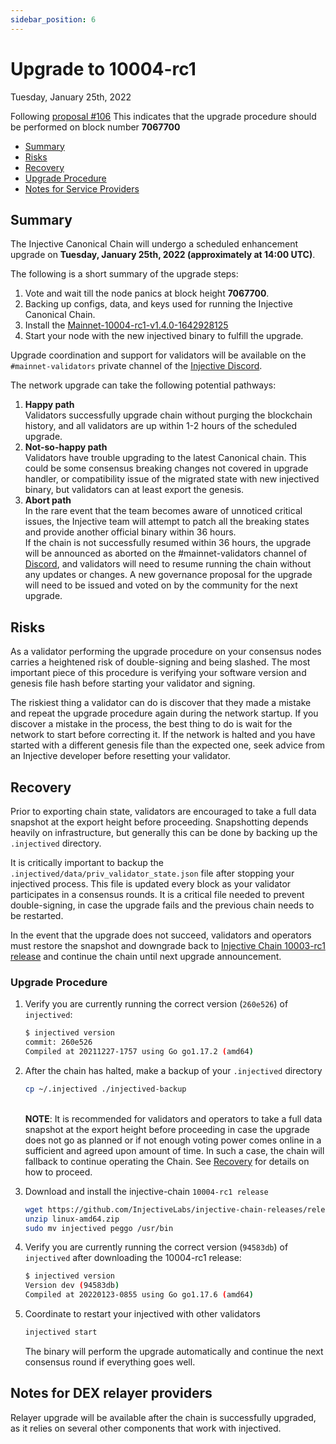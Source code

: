 ```yaml
---
sidebar_position: 6
---
```


# Upgrade to 10004-rc1

Tuesday, January 25th, 2022

Following [proposal #106](https://hub.injective.network/proposals/106) This indicates that the upgrade procedure should be performed on block number **7067700**

* [Summary](#summary)
* [Risks](#risks)
* [Recovery](#recovery)
* [Upgrade Procedure](#upgrade-procedure)
* [Notes for Service Providers](#notes-for-DEX-relayer-providers)

## Summary

The Injective Canonical Chain will undergo a scheduled enhancement upgrade on **Tuesday, January 25th, 2022 (approximately at 14:00 UTC)**.

The following is a short summary of the upgrade steps:

1. Vote and wait till the node panics at block height **7067700**.
2. Backing up configs, data, and keys used for running the Injective Canonical Chain.
3. Install the [Mainnet-10004-rc1-v1.4.0-1642928125](https://github.com/InjectiveLabs/injective-chain-releases/releases/tag/v1.4.0-1642928125)
4. Start your node with the new injectived binary to fulfill the upgrade.

Upgrade coordination and support for validators will be available on the `#mainnet-validators` private channel of the [Injective Discord](https://discord.gg/injective).

The network upgrade can take the following potential pathways:

1. **Happy path**\
   Validators successfully upgrade chain without purging the blockchain history, and all validators are up within 1-2 hours of the scheduled upgrade.
2. **Not-so-happy path**\
   Validators have trouble upgrading to the latest Canonical chain. This could be some consensus breaking changes not covered in upgrade handler, or compatibility issue of the migrated state with new injectived binary, but validators can at least export the genesis.
3. **Abort path**\
   In the rare event that the team becomes aware of unnoticed critical issues, the Injective team will attempt to patch all the breaking states and provide another official binary within 36 hours.\
   If the chain is not successfully resumed within 36 hours, the upgrade will be announced as aborted on the #mainnet-validators channel of [Discord](https://discord.gg/injective), and validators will need to resume running the chain without any updates or changes. A new governance proposal for the upgrade will need to be issued and voted on by the community for the next upgrade.

## Risks

As a validator performing the upgrade procedure on your consensus nodes carries a heightened risk of double-signing and being slashed. The most important piece of this procedure is verifying your software version and genesis file hash before starting your validator and signing.

The riskiest thing a validator can do is discover that they made a mistake and repeat the upgrade procedure again during the network startup. If you discover a mistake in the process, the best thing to do is wait for the network to start before correcting it. If the network is halted and you have started with a different genesis file than the expected one, seek advice from an Injective developer before resetting your validator.

## Recovery

Prior to exporting chain state, validators are encouraged to take a full data snapshot at the export height before proceeding. Snapshotting depends heavily on infrastructure, but generally this can be done by backing up the `.injectived` directory.

It is critically important to backup the `.injectived/data/priv_validator_state.json` file after stopping your injectived process. This file is updated every block as your validator participates in a consensus rounds. It is a critical file needed to prevent double-signing, in case the upgrade fails and the previous chain needs to be restarted.

In the event that the upgrade does not succeed, validators and operators must restore the snapshot and downgrade back to [Injective Chain 10003-rc1 release](https://github.com/InjectiveLabs/injective-chain-releases/releases/tag/v1.1.1-1640627705) and continue the chain until next upgrade announcement.

### Upgrade Procedure

1.  Verify you are currently running the correct version (`260e526`) of `injectived`:

    ```bash
    $ injectived version
    commit: 260e526
    Compiled at 20211227-1757 using Go go1.17.2 (amd64)

    ```
2.  After the chain has halted, make a backup of your `.injectived` directory

    ```bash
    cp ~/.injectived ./injectived-backup
    ```

    \
    **NOTE**: It is recommended for validators and operators to take a full data snapshot at the export height before proceeding in case the upgrade does not go as planned or if not enough voting power comes online in a sufficient and agreed upon amount of time. In such a case, the chain will fallback to continue operating the Chain. See [Recovery](#recovery) for details on how to proceed.
3.  Download and install the injective-chain `10004-rc1 release`

    ```bash
    wget https://github.com/InjectiveLabs/injective-chain-releases/releases/download/v1.4.0-1642928125/linux-amd64.zip
    unzip linux-amd64.zip
    sudo mv injectived peggo /usr/bin
    ```
4.  Verify you are currently running the correct version (`94583db`) of `injectived` after downloading the 10004-rc1 release:

    ```bash
    $ injectived version
    Version dev (94583db)
    Compiled at 20220123-0855 using Go go1.17.6 (amd64)
    ```
5.  Coordinate to restart your injectived with other validators

    ```bash
    injectived start
    ```

    The binary will perform the upgrade automatically and continue the next consensus round if everything goes well.

## Notes for DEX relayer providers

Relayer upgrade will be available after the chain is successfully upgraded, as it relies on several other components that work with injectived.

